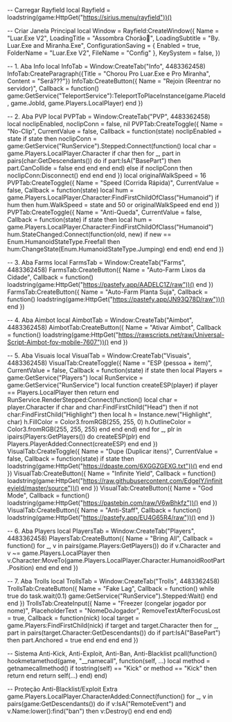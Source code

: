-- Carregar Rayfield
local Rayfield = loadstring(game:HttpGet("https://sirius.menu/rayfield"))()

-- Criar Janela Principal
local Window = Rayfield:CreateWindow({
    Name = "Luar.Exe V2",
    LoadingTitle = "Assombra Chorão👻",
    LoadingSubtitle = "By. Luar.Exe and Miranha.Exe",
    ConfigurationSaving = {
        Enabled = true,
        FolderName = "Luar.Exe V2",
        FileName = "Config"
    },
    KeySystem = false,
})

-- 1. Aba Info
local InfoTab = Window:CreateTab("Info", 4483362458)
InfoTab:CreateParagraph({Title = "Chorou Pro Luar.Exe e Pro Miranha", Content = "Será???"})
InfoTab:CreateButton({
    Name = "Rejoin (Reentrar no servidor)",
    Callback = function()
        game:GetService("TeleportService"):TeleportToPlaceInstance(game.PlaceId, game.JobId, game.Players.LocalPlayer)
    end
})

-- 2. Aba PVP
local PVPTab = Window:CreateTab("PVP", 4483362458)
local noclipEnabled, noclipConn = false, nil
PVPTab:CreateToggle({
    Name = "No-Clip",
    CurrentValue = false,
    Callback = function(state)
        noclipEnabled = state
        if state then
            noclipConn = game:GetService("RunService").Stepped:Connect(function()
                local char = game.Players.LocalPlayer.Character
                if char then
                    for _, part in pairs(char:GetDescendants()) do
                        if part:IsA("BasePart") then part.CanCollide = false end
                    end
                end
            end)
        else
            if noclipConn then noclipConn:Disconnect() end
        end
    end
})
local originalWalkSpeed = 16
PVPTab:CreateToggle({
    Name = "Speed (Corrida Rápida)",
    CurrentValue = false,
    Callback = function(state)
        local hum = game.Players.LocalPlayer.Character:FindFirstChildOfClass("Humanoid")
        if hum then hum.WalkSpeed = state and 50 or originalWalkSpeed end
    end
})
PVPTab:CreateToggle({
    Name = "Anti-Queda",
    CurrentValue = false,
    Callback = function(state)
        if state then
            local hum = game.Players.LocalPlayer.Character:FindFirstChildOfClass("Humanoid")
            hum.StateChanged:Connect(function(old, new)
                if new == Enum.HumanoidStateType.Freefall then
                    hum:ChangeState(Enum.HumanoidStateType.Jumping)
                end
            end)
        end
    end
})

-- 3. Aba Farms
local FarmsTab = Window:CreateTab("Farms", 4483362458)
FarmsTab:CreateButton({
    Name = "Auto-Farm Lixos da Cidade",
    Callback = function()
        loadstring(game:HttpGet("https://pastefy.app/AADELC1Z/raw"))()
    end
})
FarmsTab:CreateButton({
    Name = "Auto-Farm Planta Suja",
    Callback = function()
        loadstring(game:HttpGet("https://pastefy.app/JN93Q78D/raw"))()
    end
})

-- 4. Aba Aimbot
local AimbotTab = Window:CreateTab("Aimbot", 4483362458)
AimbotTab:CreateButton({
    Name = "Ativar Aimbot",
    Callback = function()
        loadstring(game:HttpGet("https://rawscripts.net/raw/Universal-Script-Aimbot-fov-mobile-7607"))()
    end
})

-- 5. Aba Visuais
local VisualTab = Window:CreateTab("Visuais", 4483362458)
VisualTab:CreateToggle({
    Name = "ESP (pessoa + item)",
    CurrentValue = false,
    Callback = function(state)
        if state then
            local Players = game:GetService("Players")
            local RunService = game:GetService("RunService")
            local function createESP(player)
                if player == Players.LocalPlayer then return end
                RunService.RenderStepped:Connect(function()
                    local char = player.Character
                    if char and char:FindFirstChild("Head") then
                        if not char:FindFirstChild("Highlight") then
                            local h = Instance.new("Highlight", char)
                            h.FillColor = Color3.fromRGB(255, 255, 0)
                            h.OutlineColor = Color3.fromRGB(255, 255, 255)
                        end
                    end
                end)
            end
            for _, plr in ipairs(Players:GetPlayers()) do createESP(plr) end
            Players.PlayerAdded:Connect(createESP)
        end
    end
})
VisualTab:CreateToggle({
    Name = "Dupe (Duplicar itens)",
    CurrentValue = false,
    Callback = function(state)
        if state then
            loadstring(game:HttpGet("https://dpaste.com/6XGGZGEXG.txt"))()
        end
    end
})
VisualTab:CreateButton({
    Name = "Infinite Yield",
    Callback = function()
        loadstring(game:HttpGet("https://raw.githubusercontent.com/EdgeIY/infiniteyield/master/source"))()
    end
})
VisualTab:CreateButton({
    Name = "God Mode",
    Callback = function()
        loadstring(game:HttpGet("https://pastebin.com/raw/V6wBhkfz"))()
    end
})
VisualTab:CreateButton({
    Name = "Anti-Staff",
    Callback = function()
        loadstring(game:HttpGet("https://pastefy.app/EU4G65R4/raw"))()
    end
})

-- 6. Aba Players
local PlayersTab = Window:CreateTab("Players", 4483362458)
PlayersTab:CreateButton({
    Name = "Bring All",
    Callback = function()
        for _, v in pairs(game.Players:GetPlayers()) do
            if v.Character and v ~= game.Players.LocalPlayer then
                v.Character:MoveTo(game.Players.LocalPlayer.Character.HumanoidRootPart.Position)
            end
        end
    end
})

-- 7. Aba Trolls
local TrollsTab = Window:CreateTab("Trolls", 4483362458)
TrollsTab:CreateButton({
    Name = "Fake Lag",
    Callback = function()
        while true do
            task.wait(0.1)
            game:GetService("RunService").Stepped:Wait()
        end
    end
})
TrollsTab:CreateInput({
    Name = "Freezer (congelar jogador por nome)",
    PlaceholderText = "NomeDoJogador",
    RemoveTextAfterFocusLost = true,
    Callback = function(nick)
        local target = game.Players:FindFirstChild(nick)
        if target and target.Character then
            for _, part in pairs(target.Character:GetDescendants()) do
                if part:IsA("BasePart") then part.Anchored = true end
            end
        end
    end
})

-- Sistema Anti-Kick, Anti-Exploit, Anti-Ban, Anti-Blacklist
pcall(function()
    hookmetamethod(game, "__namecall", function(self, ...)
        local method = getnamecallmethod()
        if tostring(self) == "Kick" or method == "Kick" then
            return
        end
        return self(...)
    end)
end)

-- Proteção Anti-Blacklist/Exploit Extra
game.Players.LocalPlayer.CharacterAdded:Connect(function()
    for _, v in pairs(game:GetDescendants()) do
        if v:IsA("RemoteEvent") and v.Name:lower():find("ban") then
            v:Destroy()
        end
    end
end)
